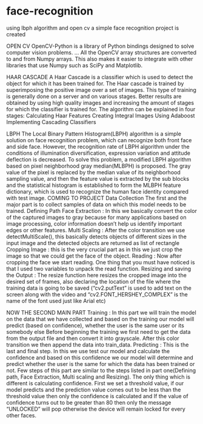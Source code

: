 # face-recognition
using lbph algorithm and open cv a simple face recognition project is created



OPEN CV 
OpenCV-Python is a library of Python bindings designed to solve computer vision problems. ... All the OpenCV array structures are converted to and from Numpy arrays. This also makes it easier to integrate with other libraries that use Numpy such as SciPy and Matplotlib.

HAAR CASCADE
A Haar Cascade is a classifier which is used to detect the object for which it has been trained for. The Haar cascade is trained by superimposing the positive image over a set of images. This type of training is generally done on a server and on various stages. Better results are obtained by using high quality images and increasing the amount of stages for which the classifier is trained for. 
The algorithm can be explained in four stages:
Calculating Haar Features
Creating Integral Images
Using Adaboost
Implementing Cascading Classifiers

LBPH
The Local Binary Pattern Histogram(LBPH) algorithm is a simple solution on face recognition problem, which can recognize both front face and side face. However, the recognition rate of LBPH algorithm under the conditions of illumination diversification, expression variation and attitude deflection is decreased. To solve this problem, a modified LBPH algorithm based on pixel neighborhood gray median(MLBPH) is proposed. The gray value of the pixel is replaced by the median value of its neighborhood sampling value, and then the feature value is extracted by the sub blocks and the statistical histogram is established to form the MLBPH feature dictionary, which is used to recognize the human face identity compared with test image. 
COMING TO PROJECT 
 Data Collection
The first and the major part is to collect samples of data on which this model needs to be trained.
Defining Path 
Face Extraction : In this we basically convert the color of the captured images to gray because for many applications based on image processing, color information doesn’t help us identify important edges or other features. 
Multi Scaling : After the color transition we use detectMultiScale(), this basically detects objects of different sizes in the input image and the detected objects are returned as list of rectangle
Cropping Image : this is the very crucial part as in this we just crop the image so that we could get the face of the object.
Reading : Now after cropping the face we start reading. One thing that you must have noticed is that I used two variables to unpack the read function.
Resizing and saving the Output : The resize function here resizes the cropped image into the desired set of frames, also declaring the location of the file where the training data is going to be saved (“cv2.putText” is used to add text on the screen along with the video and “cv2.FONT_HERSHEY_COMPLEX” is the name of the font used just like Arial etc)


NOW THE SECOND MAIN PART
Training :
In this part we will train the model on the data that we have collected and based on the training our model will predict (based on confidence), whether the user is the same user or its somebody else
Before beginning the training we first need to get the data from the output file and then convert it into grayscale. After this color transition we then append the data into train_data.
Predicting :
This is the last and final step. In this we use test our model and calculate the confidence and based on this confidence we our model will determine and predict whether the user is the same for which the data has been trained or not. Few steps of this part are similar to the steps listed in part one(Defining path, Face Extraction, Multi scaling and Resizing). The only thing which is different is calculating confidence. First we set a threshold value, if our model predicts and the prediction value comes out to be less than the threshold value then only the confidence is calculated and If the value of confidence turns out to be greater than 80 then only the message “UNLOCKED” will pop otherwise the device will remain locked for every other faces.
